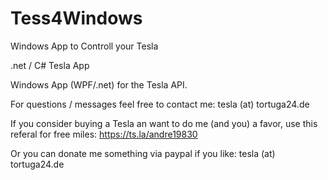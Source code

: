 # Tess4Windows
Windows App to Controll your Tesla

.net / C# Tesla App

Windows App (WPF/.net) for the Tesla API.

For questions / messages feel free to contact me: tesla (at) tortuga24.de

If you consider buying a Tesla an want to do me (and you) a favor, use this referal for free miles: https://ts.la/andre19830

Or you can donate me something via paypal if you like: tesla (at) tortuga24.de

